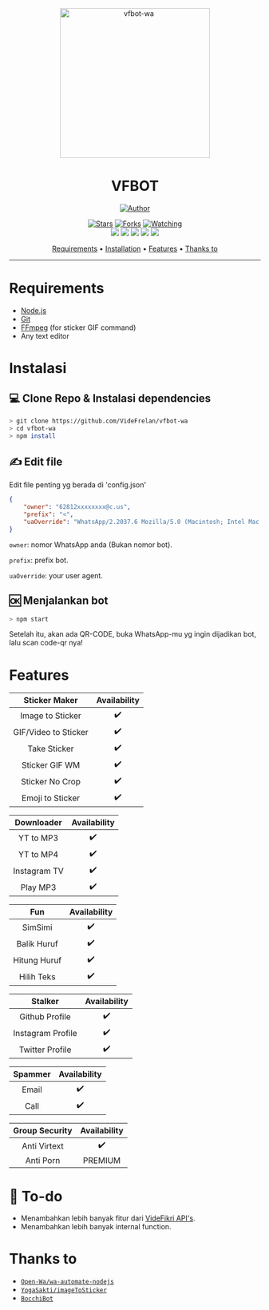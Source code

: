 <div align="center">
<img src="https://i.ibb.co/tPZZZdF/logo.png" alt="vfbot-wa" width="300" />

# VFBOT

>
>
>

<p align="center">
  <a href="https://github.com/VideFrelan"><img title="Author" src="https://img.shields.io/badge/Author-VideFrelan-red.svg?style=for-the-badge&logo=github" /></a>
</p>
<p align="center">
  <a href="https://github.com/VideFrelan/vfbot-wa"><img title="Stars" src="https://img.shields.io/github/stars/VideFrelan/vfbot-wa?color=red&style=flat-square" /></a>
  <a href="https://github.com/VideFrelan/vfbot-wa/network/members"><img title="Forks" src="https://img.shields.io/github/forks/VideFrelan/vfbot-wa?color=red&style=flat-square" /></a>
  <a href="https://github.com/VideFrelan/vfbot-wa/watchers"><img title="Watching" src="https://img.shields.io/github/watchers/VideFrelan/vfbot-wa?label=watchers&color=blue&style=flat-square" /></a> <br>
  <a href="https://www.codefactor.io/repository/github/VideFrelan/vfbot-wa"><img src="https://www.codefactor.io/repository/github/VideFrelan/vfbot-wa/badge" /></a>
  <a href="https://www.npmjs.com/package/@open-wa/wa-automate"><img src="https://img.shields.io/npm/v/@open-wa/wa-automate.svg?color=green" /></a>
  <a href="https://app.fossa.com/projects/git%2Bgithub.com%2FSlavyanDesu%2FBocchiBot?ref=badge_shield" alt="FOSSA Status"><img src="https://app.fossa.com/api/projects/git%2Bgithub.com%2FSlavyanDesu%2FBocchiBot.svg?type=shield"/></a>
  <img src="https://img.shields.io/node/v/@open-wa/wa-automate" />
  <img src="https://img.shields.io/badge/maintained%3F-yes-green.svg?style=flat" />
</p>
<p align="center">
  <a href="https://github.com/VideFrelan/vfbot-wa#requirements">Requirements</a> •
  <a href="https://github.com/VideFrelan/vfbot-wa#installation">Installation</a> •
  <a href="https://github.com/VideFrelan/vfbot-wa#features">Features</a> •
  <a href="https://github.com/VideFrelan/vfbot-wa#thanks-to">Thanks to</a>
</p>
</div>


---



# Requirements
* [Node.js](https://nodejs.org/en/)
* [Git](https://git-scm.com/downloads)
* [FFmpeg](https://github.com/BtbN/FFmpeg-Builds/releases/download/autobuild-2020-12-08-13-03/ffmpeg-n4.3.1-26-gca55240b8c-win64-gpl-4.3.zip) (for sticker GIF command)
* Any text editor

# Instalasi
## 💻 Clone Repo & Instalasi dependencies
```bash
> git clone https://github.com/VideFrelan/vfbot-wa
> cd vfbot-wa
> npm install
```

## ✍️ Edit file
Edit file penting yg berada di 'config.json'
```json
{
    "owner": "62812xxxxxxxx@c.us", 
    "prefix": "<",
    "uaOverride": "WhatsApp/2.2037.6 Mozilla/5.0 (Macintosh; Intel Mac OS X 10_15_6) AppleWebKit/537.36 (KHTML, like Gecko) Chrome/85.0.4183.83 Safari/537.36"
}
```

`owner`: nomor WhatsApp anda (Bukan nomor bot). 

`prefix`: prefix bot. 

`uaOverride`: your user agent.  

## 🆗 Menjalankan bot
```bash
> npm start
```

 Setelah itu, akan ada QR-CODE, buka WhatsApp-mu yg ingin dijadikan bot, lalu scan code-qr nya!

# Features


|      Sticker Maker  | Availability |
| :-----------------: | :----------: |
| Image to Sticker    |      ✔️      |
| GIF/Video to Sticker|      ✔️      |
| Take Sticker        |      ✔️      |
| Sticker GIF WM      |      ✔️      |
| Sticker No Crop     |      ✔️      |
| Emoji to Sticker    |      ✔️      |

|      Downloader     | Availability |
| :-----------------: | :----------: |
| YT to MP3           |      ✔️      |
| YT to MP4           |      ✔️      |
| Instagram TV        |      ✔️      |
| Play MP3            |      ✔️      |

|       Fun        | Availability |
| :--------------: | :----------: |
| SimSimi          |      ✔️      |
| Balik Huruf      |      ✔️      |
| Hitung Huruf     |      ✔️      |
| Hilih Teks       |      ✔️      |

|      Stalker       | Availability |
| :----------------: | :----------: |
| Github Profile     |      ✔️      |
| Instagram Profile  |      ✔️      |
| Twitter Profile    |      ✔️      |

|      Spammer      | Availability |
| :----------------: | :----------: |
| Email              |      ✔️      |
| Call               |      ✔️      |

|   Group Security   | Availability |
| :----------------: | :----------: |
| Anti Virtext      |      ✔️      |
| Anti Porn         |    PREMIUM    |

# 📝 To-do
* Menambahkan lebih banyak fitur dari [VideFikri API's](https://videfikri.com/api).
* Menambahkan lebih banyak internal function.

# Thanks to
* [`Open-Wa/wa-automate-nodejs`](https://github.com/open-wa/wa-automate-nodejs)
* [`YogaSakti/imageToSticker`](https://github.com/YogaSakti/imageToSticker)
* [`BocchiBot`](https://github.com/SlavyanDesu/BocchiBot)
